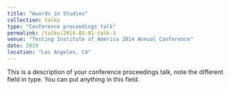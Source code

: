```yaml
---
title: "Awards in Studies"
collection: talks
type: "Conference proceedings talk"
permalink: /talks/2014-03-01-talk-3
venue: "Testing Institute of America 2014 Annual Conference"
date: 2019
location: "Los Angeles, CA"
---
```


This is a description of your conference proceedings talk, note the different field in type. You can put anything in this field.
